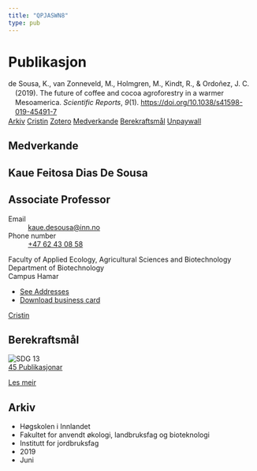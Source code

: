 ```yaml
---
title: "QPJASWN8"
type: pub
---
```

<h1>Publikasjon</h1>
<article id="csl-bib-container-QPJASWN8" class="csl-bib-container">
  <div class="csl-bib-body" style="line-height: 1.35; padding-left: 1em; text-indent:-1em;">
  <div class="csl-entry">de Sousa, K., van Zonneveld, M., Holmgren, M., Kindt, R., &amp; Ordo&#xF1;ez, J. C. (2019). The future of coffee and cocoa agroforestry in a warmer Mesoamerica. <i>Scientific Reports</i>, <i>9</i>(1). <a href="https://doi.org/10.1038/s41598-019-45491-7">https://doi.org/10.1038/s41598-019-45491-7</a></div>
</div>
  <div class="csl-bib-buttons">
    <a href="#taxonomy-article-QPJASWN8" class="csl-bib-button">Arkiv</a>
    <a href alt="Cristin URL" class="csl-bib-button">Cristin</a>
    <a href alt="Zotero URL" class="csl-bib-button">Zotero</a>
    <a href="#contributors-article-QPJASWN8" class="csl-bib-button">Medverkande</a>
    <a href="#sdg-article-QPJASWN8" class="csl-bib-button">Berekraftsmål</a>
    <a href="https://www.nature.com/articles/s41598-019-45491-7.pdf" class="csl-bib-button">Unpaywall</a>
  </div>
  <div id="csl-bib-meta-container-QPJASWN8"></div>
</article>
<div id="csl-bib-meta-QPJASWN8" class="csl-bib-meta">
  <article id="contributors-article-QPJASWN8" class="contributors-article">
    <h1>Medverkande</h1>
    <div class="personas">
<div class="vrtx-hinn-person-card">
<div class="photo">
<i class="lar la-user-circle missing-person"></i>
</div>
<div class="info">
<hgroup><h1>Kaue Feitosa Dias De Sousa</h1>
<h2>Associate Professor</h2>
</hgroup><dl>
<dt>Email</dt>
<dd>
<a href="mailto:kaue.desousa@inn.no">kaue.desousa@inn.no</a>
</dd>
<dt>Phone number</dt>
<dd><a href="tel:+4762430858">
+47 62 43 08 58
</a></dd>
</dl>
<p>
Faculty of Applied Ecology, Agricultural Sciences and Biotechnology<br>
Department of Biotechnology<br>
Campus Hamar
</p>
<ul class="vrtx-hinn-links">
<li><a href="https://www.inn.no/finn-en-ansatt/kaue-desousa.html#vrtx-hinn-addresses">See Addresses</a></li>
<li><a href="https://www.inn.no/finn-en-ansatt/kaue-desousa.html?vrtx=vcf">Download business card</a></li>
</ul>
</div>
</div>
<a href="https://app.cristin.no/persons/show.jsf?id=994113" alt="Cristin URL" class="personas-cristin">Cristin</a>
</div>
  </article>
  <article id="sdg-article-QPJASWN8" class="sdg-article">
    <h1>Berekraftsmål</h1>
    <div class="sdg-container"><div id="sdg13" class="sdg">
<img src="{{< params subfolder >}}images/sdg/sdg13_no.png" class="image" alt="SDG 13">
<div class="sdg-overlay">
<a href="{{< params subfolder >}}no/archive/?sdg=13#archive" class="sdg-publication-count"><span>45</span> Publikasjonar</a>
<p><a href="https://www.fn.no/om-fn/fns-baerekraftsmaal/stoppe-klimaendringene?lang=nno-NO" class="sdg-read-more">Les meir</a></p>
</div>
</div></div>
  </article>
  <article id="taxonomy-article-QPJASWN8" class="taxonomy-article">
    <h1>Arkiv</h1>
    <ul>
      <li>Høgskolen i Innlandet</li>
      <li>Fakultet for anvendt økologi, landbruksfag og bioteknologi</li>
      <li>Institutt for jordbruksfag</li>
      <li>2019</li>
      <li>Juni</li>
    </ul>
  </article>
</div>
